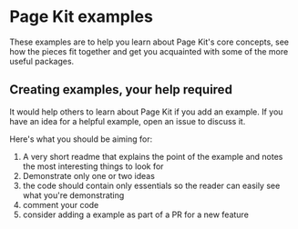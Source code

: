 # Page Kit examples

These examples are to help you learn about Page Kit's core concepts, see how the pieces fit together and get you acquainted with some of the more useful packages.


## Creating examples, your help required

It would help others to learn about Page Kit if you add an example. If you have an idea for a helpful example, open an issue to discuss it.

Here's what you should be aiming for:

1. A very short readme that explains the point of the example and notes the most interesting things to look for
2. Demonstrate only one or two ideas
3. the code should contain only essentials so the reader can easily see what you're demonstrating
4. comment your code
5. consider adding a example as part of a PR for a new feature
